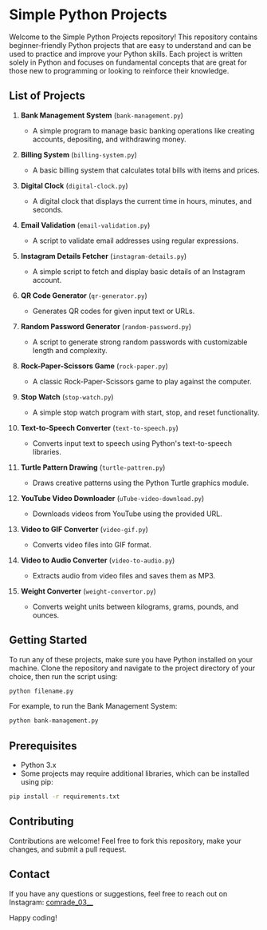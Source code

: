 # Simple Python Projects

Welcome to the Simple Python Projects repository! This repository contains beginner-friendly Python projects that are easy to understand and can be used to practice and improve your Python skills. Each project is written solely in Python and focuses on fundamental concepts that are great for those new to programming or looking to reinforce their knowledge.

## List of Projects

1. **Bank Management System** (`bank-management.py`)
   - A simple program to manage basic banking operations like creating accounts, depositing, and withdrawing money.

2. **Billing System** (`billing-system.py`)
   - A basic billing system that calculates total bills with items and prices.

3. **Digital Clock** (`digital-clock.py`)
   - A digital clock that displays the current time in hours, minutes, and seconds.

4. **Email Validation** (`email-validation.py`)
   - A script to validate email addresses using regular expressions.

5. **Instagram Details Fetcher** (`instagram-details.py`)
   - A simple script to fetch and display basic details of an Instagram account.

6. **QR Code Generator** (`qr-generator.py`)
   - Generates QR codes for given input text or URLs.

7. **Random Password Generator** (`random-password.py`)
   - A script to generate strong random passwords with customizable length and complexity.

8. **Rock-Paper-Scissors Game** (`rock-paper.py`)
   - A classic Rock-Paper-Scissors game to play against the computer.

9. **Stop Watch** (`stop-watch.py`)
   - A simple stop watch program with start, stop, and reset functionality.

10. **Text-to-Speech Converter** (`text-to-speech.py`)
    - Converts input text to speech using Python's text-to-speech libraries.

11. **Turtle Pattern Drawing** (`turtle-pattren.py`)
    - Draws creative patterns using the Python Turtle graphics module.

12. **YouTube Video Downloader** (`uTube-video-download.py`)
    - Downloads videos from YouTube using the provided URL.

13. **Video to GIF Converter** (`video-gif.py`)
    - Converts video files into GIF format.

14. **Video to Audio Converter** (`video-to-audio.py`)
    - Extracts audio from video files and saves them as MP3.

15. **Weight Converter** (`weight-convertor.py`)
    - Converts weight units between kilograms, grams, pounds, and ounces.

## Getting Started

To run any of these projects, make sure you have Python installed on your machine. Clone the repository and navigate to the project directory of your choice, then run the script using:

```bash
python filename.py
```

For example, to run the Bank Management System:

```bash
python bank-management.py
```

## Prerequisites

- Python 3.x
- Some projects may require additional libraries, which can be installed using pip:

```bash
pip install -r requirements.txt
```

## Contributing

Contributions are welcome! Feel free to fork this repository, make your changes, and submit a pull request.

## Contact

If you have any questions or suggestions, feel free to reach out on Instagram: [comrade_03__](https://instagram.com/comrade_03__)


Happy coding!
